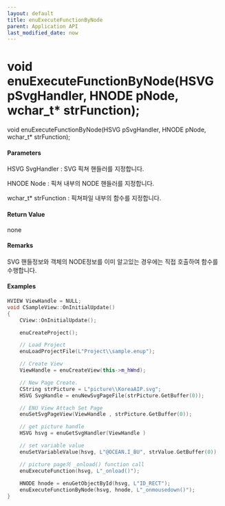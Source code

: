 ```yaml
---
layout: default
title: enuExecuteFunctionByNode
parent: Application API
last_modified_date: now
---
```

# void enuExecuteFunctionByNode\(HSVG pSvgHandler, HNODE pNode, wchar\_t\* strFunction\);

void enuExecuteFunctionByNode\(HSVG pSvgHandler, HNODE pNode, wchar\_t\* strFunction\);

#### Parameters

HSVG SvgHandler : SVG 픽쳐 핸들러를 지정합니다.

HNODE Node : 픽쳐 내부의 NODE 핸들러를 지정합니다.

wchar\_t\* strFunction : 픽쳐파일 내부의 함수를 지정합니다.

#### Return Value

none

#### Remarks

SVG 핸들정보와 객체의 NODE정보를 이미 알고있는 경우에는 직접 호출하여 함수를 수행합니다.



#### Examples

```cpp
HVIEW ViewHandle = NULL; 
void CSampleView::OnInitialUpdate() 
{ 
    CView::OnInitialUpdate(); 

    enuCreateProject(); 

    // Load Project
    enuLoadProjectFile(L"Project\\sample.enup"); 

    // Create View
    ViewHandle = enuCreateView(this->m_hWnd); 

    // New Page Create. 
    CString strPicture = L"picture\\KoreaAIP.svg"; 
    HSVG SvgHandle = enuNewSvgPageFile(strPicture.GetBuffer(0)); 

    // ENU View Attach Set Page 
    enuSetSvgPageView(ViewHandle , strPicture.GetBuffer(0)); 

    // get picture handle
    HSVG hsvg = enuGetSvgHandler(ViewHandle )

    // set variable value
    enuSetVariableValue(hsvg, L"@OCEAN.I_BU", strValue.GetBuffer(0))

    // picture page의 _onload() function call
    enuExecuteFunction(hsvg, L"_onload()");   
    
    HNODE hnode = enuGetObjectById(hsvg, L"ID_RECT");
    enuExecuteFunctionByNode(hsvg, hnode, L"_onmousedown()");   
}
```




